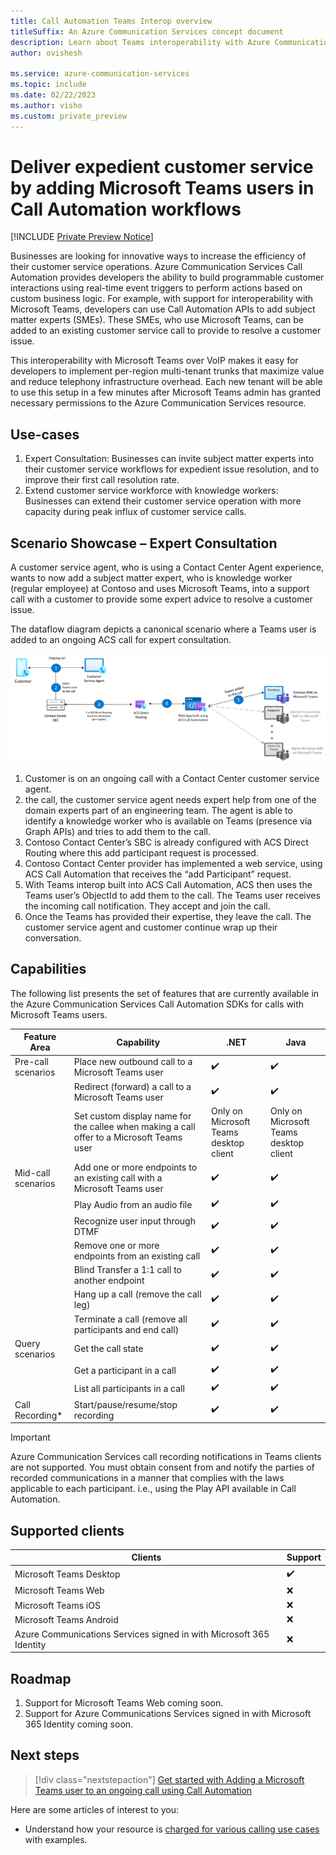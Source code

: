 ```yaml
---
title: Call Automation Teams Interop overview
titleSuffix: An Azure Communication Services concept document
description: Learn about Teams interoperability with Azure Communication Services Call Automation.
author: ovishesh

ms.service: azure-communication-services
ms.topic: include
ms.date: 02/22/2023
ms.author: visho
ms.custom: private_preview
---
```


# Deliver expedient customer service by adding Microsoft Teams users in Call Automation workflows

[!INCLUDE [Private Preview Notice](../../includes/private-preview-include.md)]

Businesses are looking for innovative ways to increase the efficiency of their customer service operations. Azure Communication Services Call Automation provides developers the ability to build programmable customer interactions using real-time event triggers to perform actions based on custom business logic. For example, with support for interoperability with Microsoft Teams, developers can use Call Automation APIs to add subject matter experts (SMEs). These SMEs, who use Microsoft Teams, can be added to an existing customer service call to provide to resolve a customer issue.

This interoperability with Microsoft Teams over VoIP makes it easy for developers to implement per-region multi-tenant trunks that maximize value and reduce telephony infrastructure overhead. Each new tenant will be able to use this setup in a few minutes after Microsoft Teams admin has granted necessary permissions to the Azure Communication Services resource.

## Use-cases

1. Expert Consultation: Businesses can invite subject matter experts into their customer service workflows for expedient issue resolution, and to improve their first call resolution rate. 
1. Extend customer service workforce with knowledge workers: Businesses can extend their customer service operation with more capacity during peak influx of customer service calls.

## Scenario Showcase – Expert Consultation
A customer service agent, who is using a Contact Center Agent experience, wants to now add a subject matter expert, who is knowledge worker (regular employee) at Contoso and uses Microsoft Teams, into a support call with a customer to provide some expert advice to resolve a customer issue. 

The dataflow diagram depicts a canonical scenario where a Teams user is added to an ongoing ACS call for expert consultation.

[ ![Diagram of calling flow for a customer service with Microsoft Teams and Call Automation.](./media/call-automation-teams-interop.png)](./media/call-automation-teams-interop.png#lightbox)

1. Customer is on an ongoing call with a Contact Center customer service agent. 
1. the call, the customer service agent needs expert help from one of the domain experts part of an engineering team. The agent is able to identify a knowledge worker who is available on Teams (presence via Graph APIs) and tries to add them to the call. 
1. Contoso Contact Center’s SBC is already configured with ACS Direct Routing where this add participant request is processed.
1. Contoso Contact Center provider has implemented a web service, using ACS Call Automation that receives the “add Participant” request.
1. With Teams interop built into ACS Call Automation, ACS then uses the Teams user’s ObjectId to add them to the call. The Teams user receives the incoming call notification. They accept and join the call. 
1. Once the Teams has provided their expertise, they leave the call. The customer service agent and customer continue wrap up their conversation.

## Capabilities

The following list presents the set of features that are currently available in the Azure Communication Services Call Automation SDKs for calls with Microsoft Teams users.

| Feature Area          | Capability                                        | .NET   | Java  |
| ----------------------| -----------------------------------------------   | ------ | ----- |
| Pre-call scenarios    | Place new outbound call to a Microsoft Teams user  | ✔️    | ✔️    |
|                       | Redirect (forward) a call to a Microsoft Teams user | ✔️    | ✔️    |
|                       | Set custom display name for the callee when making a call offer to a Microsoft Teams user | Only on Microsoft Teams desktop client    | Only on Microsoft Teams desktop client    |
| Mid-call scenarios    | Add one or more endpoints to an existing call with a Microsoft Teams user     | ✔️    | ✔️    |
|                       | Play Audio from an audio file                     | ✔️    | ✔️    |
|                       | Recognize user input through DTMF                 | ✔️    | ✔️    |
|                       | Remove one or more endpoints from an existing call| ✔️    | ✔️    |
|                       | Blind Transfer a 1:1 call to another endpoint     | ✔️    | ✔️    |
|                       | Hang up a call (remove the call leg)              | ✔️    | ✔️    |
|                       | Terminate a call (remove all participants and end call)| ✔️ | ✔️  |
| Query scenarios       | Get the call state                                | ✔️    | ✔️    |
|                       | Get a participant in a call                       | ✔️    | ✔️    |
|                       | List all participants in a call                   | ✔️    | ✔️    |
| Call Recording*        | Start/pause/resume/stop recording                 | ✔️    | ✔️    |

> [!IMPORTANT]
> Azure Communication Services call recording notifications in Teams clients are not supported. You must obtain consent from and notify the parties of recorded communications in a manner that complies with the laws applicable to each participant. i.e., using the Play API available in Call Automation.

## Supported clients
| Clients          | Support     |
| -----------------| ----------- |
| Microsoft Teams Desktop | ✔️ |
| Microsoft Teams Web | ❌ |
| Microsoft Teams iOS | ❌ |
| Microsoft Teams Android | ❌ |
| Azure Communications Services signed in with Microsoft 365 Identity | ❌ |

## Roadmap

1. Support for Microsoft Teams Web coming soon.
1. Support for Azure Communications Services signed in with Microsoft 365 Identity coming soon.

## Next steps

> [!div class="nextstepaction"]
> [Get started with Adding a Microsoft Teams user to an ongoing call using Call Automation](./../../quickstarts/call-automation/Callflows-for-customer-interactions.md)

Here are some articles of interest to you: 
- Understand how your resource is [charged for various calling use cases](../pricing.md) with examples. 
